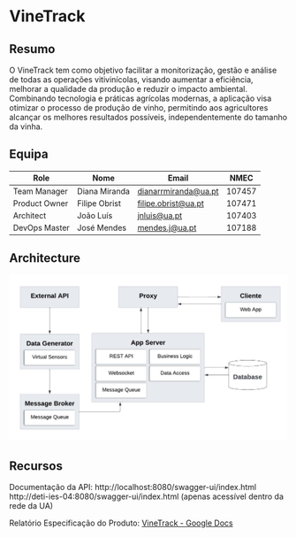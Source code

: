 # VineTrack

## Resumo

O VineTrack tem como objetivo facilitar a monitorização, gestão e análise de todas as operações vitivinícolas, visando aumentar a eficiência, melhorar a qualidade da produção e reduzir o impacto ambiental. Combinando tecnologia e práticas agrícolas modernas, a aplicação visa otimizar o processo de produção de vinho, permitindo aos agricultores alcançar os melhores resultados possíveis, independentemente do tamanho da vinha.

## Equipa

| Role          | Nome          | **Email**            | NMEC   
| ------------- | ------------- | -------------------- | ----- 
| Team Manager  | Diana Miranda | dianarrmiranda@ua.pt | 107457 
| Product Owner | Filipe Obrist | filipe.obrist@ua.pt  | 107471 
| Architect     | João Luís     | jnluis@ua.pt         | 107403
| DevOps Master | José Mendes   | mendes.j@ua.pt       | 107188

## Architecture

![Architecture_Diagram](./reports/arquitetura.jpeg)

## Recursos 

Documentação da API: http://localhost:8080/swagger-ui/index.html
                     http://deti-ies-04:8080/swagger-ui/index.html (apenas acessível dentro da rede da UA)

Relatório Especificação do Produto: [VineTrack - Google Docs](https://docs.google.com/document/d/1kwHJgfpsKO1W26nkLB9vtAvWkzWxJ7dQ2A9xzIZGTC4/edit)
